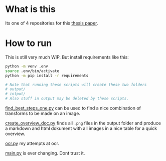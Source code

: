 # What is this

Its one of 4 repositories for this [thesis paper](http://hj.diva-portal.org/smash/get/diva2:1679951/FULLTEXT01.pdf).


# How to run

This is still very much WIP. But install requirements like this:

```bash
python -m venv .env
source .env/bin/activate
python -m pip install -r requirements

# Note that running these scripts will create these two folders
# output/
# intput/
# Also stuff in output may be deleted by these scripts.
```

[find_best_steps_one.py](find_best_steps_one.py) can be used to find a nice combination of transforms to be made on an image.

[create_overview_doc.py](create_overview_doc.py) finds all `.png` files in the output folder and produce a markdown and html dokument with all images in a nice table for a quick overview.

[ocr.py](ocr.py) my attempts at ocr.

[main.py](main.py) is ever changing. Dont trust it.